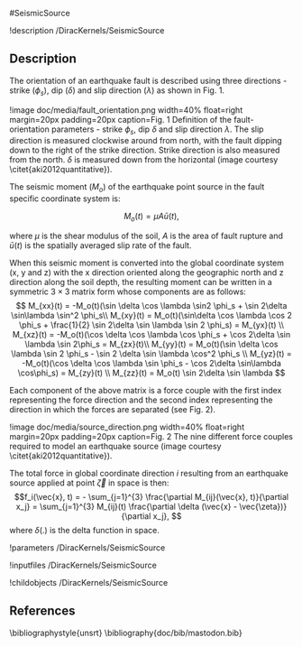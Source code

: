 #SeismicSource

!description /DiracKernels/SeismicSource

## Description
The orientation of an earthquake fault is described using three directions - strike ($\phi_s$), dip ($\delta$) and slip direction ($\lambda$) as shown in Fig. 1.

!image doc/media/fault_orientation.png width=40% float=right margin=20px padding=20px caption=Fig. 1 Definition of the fault-orientation parameters - strike $\phi_s$, dip $\delta$ and slip direction $\lambda$. The slip direction is measured clockwise around from north, with the fault dipping down to the right of the strike direction. Strike direction is also measured from the north. $\delta$ is measured down from the horizontal (image courtesy \citet{aki2012quantitative}).

The seismic moment ($M_o$) of the earthquake point source in the fault specific coordinate system is:

$$ M_o(t) = \mu A \bar{u}(t),$$

where $\mu$ is the shear modulus of the soil, $A$ is the area of fault rupture and $\bar{u}(t)$ is the spatially averaged slip rate of the fault.

When this seismic moment is converted into the global coordinate system (x, y and z) with the x direction oriented along the geographic north and z direction along the soil depth, the resulting moment can be written in a symmetric $3 \times 3$ matrix form whose components are as follows:
$$ M_{xx}(t) = -M_o(t)(\sin \delta \cos \lambda \sin2 \phi_s + \sin 2\delta \sin\lambda \sin^2 \phi_s\\
M_{xy}(t) = M_o(t)(\sin\delta \cos \lambda \cos 2 \phi_s + \frac{1}{2} \sin 2\delta \sin \lambda \sin 2 \phi_s) = M_{yx}(t) \\
M_{xz}(t) = -M_o(t)(\cos \delta \cos \lambda \cos \phi_s + \cos 2\delta \sin \lambda \sin 2\phi_s = M_{zx}(t)\\
M_{yy}(t) = M_o(t)(\sin \delta \cos \lambda \sin 2 \phi_s - \sin 2 \delta \sin \lambda \cos^2 \phi_s \\
M_{yz}(t) = -M_o(t)(\cos \delta \cos \lambda \sin \phi_s - \cos 2\delta \sin\lambda \cos\phi_s) = M_{zy}(t) \\
M_{zz}(t) = M_o(t) \sin 2\delta \sin \lambda $$

Each component of the above matrix is a force couple with the first index representing the force direction and the second index representing the direction in which the forces are separated (see Fig. 2).

!image doc/media/source_direction.png width=40% float=right margin=20px padding=20px caption=Fig. 2 The nine different force couples required to model an earthquake source (image courtesy \citet{aki2012quantitative}).

The total force in global coordinate direction $i$ resulting from an earthquake source applied at point $\vec{\zeta}$ in space is then:
$$f_i(\vec{x}, t) = - \sum_{j=1}^{3} \frac{\partial M_{ij}(\vec{x}, t)}{\partial x_j} = \sum_{j=1}^{3} M_{ij}(t) \frac{\partial \delta (\vec{x} - \vec{\zeta})}{\partial x_j}, $$
where $\delta(.)$ is the delta function in space.

!parameters /DiracKernels/SeismicSource

!inputfiles /DiracKernels/SeismicSource

!childobjects /DiracKernels/SeismicSource

## References
\bibliographystyle{unsrt}
\bibliography{doc/bib/mastodon.bib}
